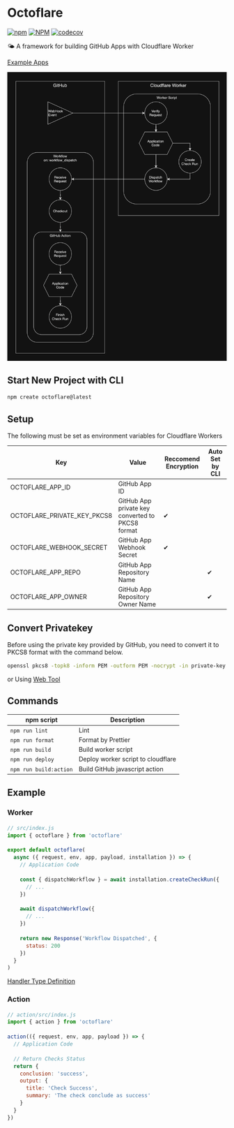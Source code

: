 # Octoflare

[![npm](https://img.shields.io/npm/v/octoflare)](https://npmjs.com/package/octoflare)
[![NPM](https://img.shields.io/npm/l/octoflare)](https://npmjs.com/package/octoflare)
[![codecov](https://codecov.io/gh/jill64/octoflare/graph/badge.svg?token=YdW8cyFzVc)](https://codecov.io/gh/jill64/octoflare)

🌤️ A framework for building GitHub Apps with Cloudflare Worker

[Example Apps](https://github.com/jill64?tab=repositories&q=github-app&type=&language=&sort=stargazers)

![workflow](./docs/workflow.png)

## Start New Project with CLI

```sh
npm create octoflare@latest
```

## Setup

The following must be set as environment variables for Cloudflare Workers

| Key                         | Value                                            | Reccomend Encryption | Auto Set by CLI |
| --------------------------- | ------------------------------------------------ | -------------------- | --------------- |
| OCTOFLARE_APP_ID            | GitHub App ID                                    |                      |                 |
| OCTOFLARE_PRIVATE_KEY_PKCS8 | GitHub App private key converted to PKCS8 format | ✔︎                  |                 |
| OCTOFLARE_WEBHOOK_SECRET    | GitHub App Webhook Secret                        | ✔︎                  |                 |
| OCTOFLARE_APP_REPO          | GitHub App Repository Name                       |                      | ✔︎             |
| OCTOFLARE_APP_OWNER         | GitHub App Repository Owner Name                 |                      | ✔︎             |

## Convert Privatekey

Before using the private key provided by GitHub, you need to convert it to PKCS8 format with the command below.

```sh
openssl pkcs8 -topk8 -inform PEM -outform PEM -nocrypt -in private-key.pem -out private-key-pkcs8.key
```

or Using [Web Tool](https://decoder.link/rsa_converter)

## Commands

| npm script             | Description                        |
| ---------------------- | ---------------------------------- |
| `npm run lint`         | Lint                               |
| `npm run format`       | Format by Prettier                 |
| `npm run build`        | Build worker script                |
| `npm run deploy`       | Deploy worker script to cloudflare |
| `npm run build:action` | Build GitHub javascript action     |

## Example

### Worker

```js
// src/index.js
import { octoflare } from 'octoflare'

export default octoflare(
  async ({ request, env, app, payload, installation }) => {
    // Application Code

    const { dispatchWorkflow } = await installation.createCheckRun({
      // ...
    })

    await dispatchWorkflow({
      // ...
    })

    return new Response('Workflow Dispatched', {
      status: 200
    })
  }
)
```

[Handler Type Definition](./src/types/OctoflareHandler.ts)

### Action

```js
// action/src/index.js
import { action } from 'octoflare'

action(({ request, env, app, payload }) => {
  // Application Code

  // Return Checks Status
  return {
    conclusion: 'success',
    output: {
      title: 'Check Success',
      summary: 'The check conclude as success'
    }
  }
})
```
